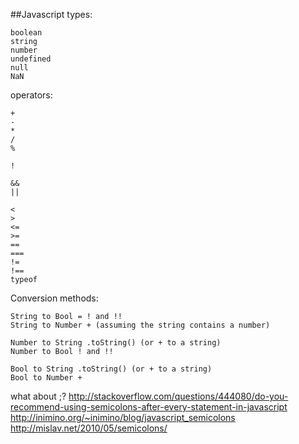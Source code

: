 ##Javascript
types:
```
boolean
string
number
undefined
null
NaN
```

operators:
```
+
-
*
/
%

!

&&
||

<
>
<=
>=
==
===
!=
!==
typeof
```

Conversion methods:
```
String to Bool = ! and !!
String to Number + (assuming the string contains a number)

Number to String .toString() (or + to a string)
Number to Bool ! and !!

Bool to String .toString() (or + to a string)
Bool to Number +
```

what about ;?
http://stackoverflow.com/questions/444080/do-you-recommend-using-semicolons-after-every-statement-in-javascript
http://inimino.org/~inimino/blog/javascript_semicolons
http://mislav.net/2010/05/semicolons/

